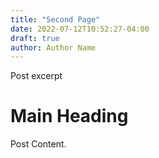 ```yaml
---
title: "Second Page"
date: 2022-07-12T10:52:27-04:00
draft: true
author: Author Name
---
```


Post excerpt

# Main Heading

Post Content.
